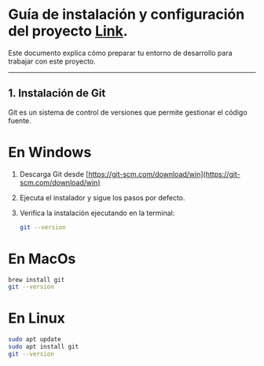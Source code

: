 # Guía de instalación y configuración del proyecto [Link]().

Este documento explica cómo preparar tu entorno de desarrollo para trabajar con este proyecto.

---

## 1. Instalación de Git

Git es un sistema de control de versiones que permite gestionar el código fuente.

# En Windows

1. Descarga Git desde [https://git-scm.com/download/win](https://git-scm.com/download/win)
2. Ejecuta el instalador y sigue los pasos por defecto.
3. Verifica la instalación ejecutando en la terminal:

   ```bash
   git --version
   ```

# En MacOs

   ```bash
   brew install git
   git --version
   ```

# En Linux

   ```bash
   sudo apt update
   sudo apt install git
   git --version
   ```




   
